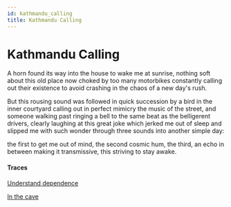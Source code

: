 ```yaml
---
id: kathmandu_calling
title: Kathmandu Calling
---
```


# Kathmandu Calling

A horn found its way into the house
to wake me at sunrise, nothing soft
about this old place now choked by
too many motorbikes constantly calling
out their existence to avoid crashing
in the chaos of a new day's rush.

But this rousing sound was followed
in quick succession by a bird in the inner
courtyard calling out in perfect mimicry
the music of the street, and someone
walking past ringing a bell to the same beat
as the belligerent drivers, clearly laughing
at this great joke which jerked me out of sleep
and slipped me with such wonder through
three sounds into another simple day:

the first to get me out of mind,
the second cosmic hum,
the third, an echo in between
making it transmissive, this striving
to stay awake.

#### Traces

[Understand dependence](https://www.youtube.com/watch?v=kiVX6iFJoy0 "Mumford")

[In the cave](https://www.youtube.com/watch?v=mMA897QwqMg "Surat Al-Khaf")